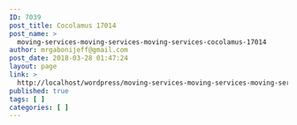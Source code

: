 ```yaml
---
ID: 7039
post_title: Cocolamus 17014
post_name: >
  moving-services-moving-services-moving-services-cocolamus-17014
author: mrgabonijeff@gmail.com
post_date: 2018-03-28 01:47:24
layout: page
link: >
  http://localhost/wordpress/moving-services-moving-services-moving-services-cocolamus-17014/
published: true
tags: [ ]
categories: [ ]
---
```

